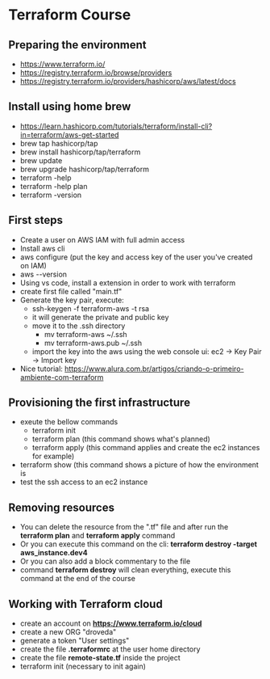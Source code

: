 # Terraform Course

## Preparing the environment
* https://www.terraform.io/
* https://registry.terraform.io/browse/providers
* https://registry.terraform.io/providers/hashicorp/aws/latest/docs

## Install using home brew
* https://learn.hashicorp.com/tutorials/terraform/install-cli?in=terraform/aws-get-started
* brew tap hashicorp/tap
* brew install hashicorp/tap/terraform
* brew update
* brew upgrade hashicorp/tap/terraform
* terraform -help
* terraform -help plan
* terraform -version

## First steps
* Create a user on AWS IAM with full admin access
* Install aws cli
* aws configure (put the key and access key of the user you've created on IAM) 
* aws --version
* Using vs code, install a extension in order to work with terraform
* create first file called "main.tf"
* Generate the key pair, execute:
  * ssh-keygen -f terraform-aws -t rsa
  * it will generate the private and public key
  * move it to the .ssh directory
    * mv terraform-aws ~/.ssh
    * mv terraform-aws.pub ~/.ssh
  * import the key into the aws using the web console ui: ec2 -> Key Pair -> Import key
* Nice tutorial: https://www.alura.com.br/artigos/criando-o-primeiro-ambiente-com-terraform
  
## Provisioning the first infrastructure
* exeute the bellow commands
  * terraform init
  * terraform plan (this command shows what's planned)
  * terraform apply (this command applies and create the ec2 instances for example)
* terraform show (this command shows a picture of how the environment is
* test the ssh access to an ec2 instance

## Removing resources
* You can delete the resource from the ".tf" file and after run the **terraform plan** and **terraform apply** command
* Or you can execute this command on the cli: **terraform destroy -target aws_instance.dev4**
* Or you can also add a block commentary to the file
* command **terraform destroy** will clean everything, execute this command at the end of the course

## Working with Terraform cloud
* create an account on **https://www.terraform.io/cloud**
* create a new ORG "droveda"
* generate a token "User settings"
* create the file **.terraformrc** at the user home directory
* create the file **remote-state.tf** inside the project
* terraform init (necessary to init again)
